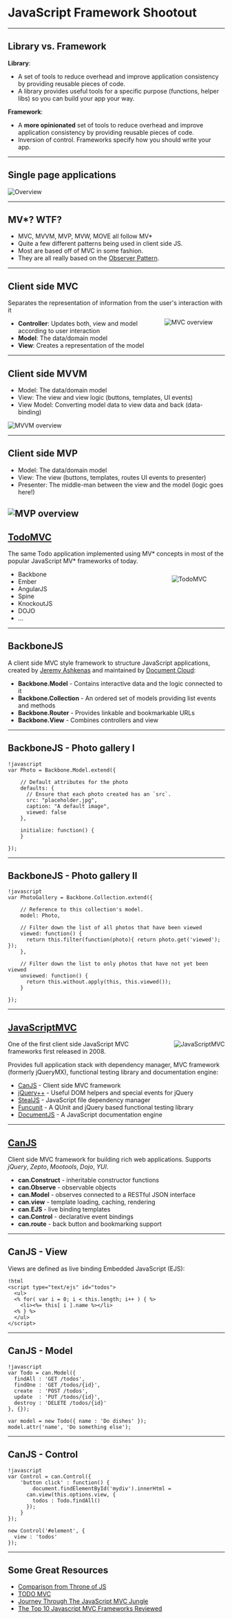 # JavaScript Framework Shootout

---

## Library vs. Framework

__Library__:

* A set of tools to reduce overhead and improve application consistency by providing reusable pieces of code.
* A library provides useful tools for a specific purpose (functions, helper libs) so you can build your app your way.

__Framework__:

* A **more opinionated** set of tools to reduce overhead and improve application consistency by providing reusable pieces of code.
* Inversion of control. Frameworks specify how you should write your app.

---

## Single page applications

![Overview](images/tsa_overview.png)

---
## MV\*? WTF?

* MVC, MVVM, MVP, MVW, MOVE all follow MV\*
* Quite a few different patterns being used in client side JS.
* Most are based off of MVC in some fashion.
* They are all really based on the [Observer Pattern](http://en.wikipedia.org/wiki/Observer_pattern).


---

## Client side MVC

Separates the representation of information from the user's interaction with it
<img src="images/mvc.png" alt="MVC overview" style="float: right; margin: 2em;" />

* __Controller__: Updates both, view and model according to user interaction
* __Model__: The data/domain model
* __View__: Creates a representation of the model


---

## Client side MVVM

* Model: The data/domain model
* View: The view and view logic (buttons, templates, UI events)
* View Model: Converting model data to view data and back (data-binding)

![MVVM overview](images/mvvm.png)

---

## Client side MVP

* Model: The data/domain model
* View: The view (buttons, templates, routes UI events to presenter)
* Presenter: The middle-man between the view and the model (logic goes here!)

![MVP overview](images/mvp.png)
---

## [TodoMVC](http://todomvc.com/)

The same Todo application implemented using MV\* concepts in most of the popular JavaScript MV\*
frameworks of today.
<img src="images/todomvc.png" alt="TodoMVC" style="float: right; margin: 3em;" />

* Backbone
* Ember
* AngularJS
* Spine
* KnockoutJS
* DOJO
* ...

---

## BackboneJS

A client side MVC style framework to structure JavaScript applications, created by [Jeremy Ashkenas](http://ashkenas.com/) and maintained by [Document Cloud](http://documentcloud.github.com/):

* __Backbone.Model__ - Contains interactive data and the logic connected to it
* __Backbone.Collection__ - An ordered set of models providing list events and methods
* __Backbone.Router__ - Provides linkable and bookmarkable URLs
* __Backbone.View__ - Combines controllers and view

---

## BackboneJS - Photo gallery I

	!javascript
	var Photo = Backbone.Model.extend({

	    // Default attributes for the photo
	    defaults: {
	      // Ensure that each photo created has an `src`.
	      src: "placeholder.jpg",
	      caption: "A default image",
	      viewed: false
	    },

	    initialize: function() {
	    }

	});

---

## BackboneJS - Photo gallery II

	!javascript
	var PhotoGallery = Backbone.Collection.extend({

        // Reference to this collection's model.
        model: Photo,

        // Filter down the list of all photos that have been viewed
        viewed: function() {
          return this.filter(function(photo){ return photo.get('viewed'); });
        },

        // Filter down the list to only photos that have not yet been viewed
        unviewed: function() {
          return this.without.apply(this, this.viewed());
        }

    });

---

## [JavaScriptMVC](http://javascriptmvc.com)

<img src="images/javascriptmvc.png" alt="JavaScriptMVC" style="float: right; margin-left: 2em;" />
One of the first client side JavaScript MVC frameworks first released in 2008.

Provides full application stack with dependency manager, MVC framework (formerly jQueryMX),
functional testing library and documentation engine:

* [CanJS](http://canjs.us) - Client side MVC framework
* [jQuery++](http://jquerypp.com) - Useful DOM helpers and special events for jQuery
* [StealJS](http://javascriptmvc.com/docs.html#!stealjs) - JavaScript file dependency manager
* [Funcunit](http://funcunit.com) - A QUnit and jQuery based functional testing library
* [DocumentJS](http://javascriptmvc.com/docs.html#!DocumentJS) - A JavaScript documentation engine

---

## [CanJS](http://canjs.us)

Client side MVC framework for building rich web applications. Supports *jQuery*, *Zepto*, *Mootools*,
*Dojo*, *YUI*.

* __can.Construct__ - inheritable constructor functions
* __can.Observe__ - observable objects
* __can.Model__ - observes connected to a RESTful JSON interface
* __can.view__ - template loading, caching, rendering
* __can.EJS__ - live binding templates
* __can.Control__ - declarative event bindings
* __can.route__ - back button and bookmarking support

---

## CanJS - View

Views are defined as live binding Embedded JavaScript (EJS):

    !html
    <script type="text/ejs" id="todos">
      <ul>
      <% for( var i = 0; i < this.length; i++ ) { %>
        <li><%= this[ i ].name %></li>
      <% } %>
      </ul>
    </script>

---

## CanJS - Model

	!javascript
	var Todo = can.Model({
	  findAll : 'GET /todos',
	  findOne : 'GET /todos/{id}',
	  create  : 'POST /todos',
	  update  : 'PUT /todos/{id}',
	  destroy : 'DELETE /todos/{id}'
	}, {});

	var model = new Todo({ name : 'Do dishes' });
	model.attr('name', 'Do something else');

---

## CanJS - Control

	!javascript
	var Control = can.Control({
		'button click' : function() {
			document.findElementById('mydiv').innerHtml =
          can.view(this.options.view, {
            todos : Todo.findAll()
          });
		}
	});

	new Control('#element', {
	  view : 'todos'
	});

---

## Some Great Resources

* [Comparison from Throne of JS](http://blog.stevensanderson.com/2012/08/01/rich-javascript-applications-the-seven-frameworks-throne-of-js-2012/)
* [TODO MVC](http://todomvc.com/)
* [Journey Through The JavaScript MVC Jungle](http://coding.smashingmagazine.com/2012/07/27/journey-through-the-javascript-mvc-jungle/)
* [The Top 10 Javascript MVC Frameworks Reviewed](http://codebrief.com/2012/01/the-top-10-javascript-mvc-frameworks-reviewed/)
